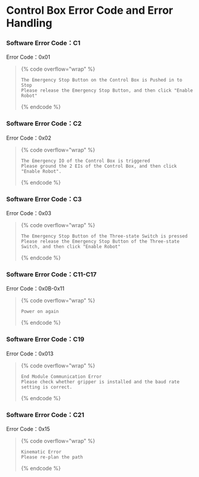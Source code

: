 # Control Box Error Code and Error Handling

### Software Error Code：C1

Error Code：0x01

> {% code overflow="wrap" %}
> ```
> The Emergency Stop Button on the Control Box is Pushed in to Stop
> Please release the Emergency Stop Button, and then click "Enable Robot"
> ```
> {% endcode %}



### Software Error Code：C2

Error Code：0x02

> {% code overflow="wrap" %}
> ```
> The Emergency IO of the Control Box is triggered
> Please ground the 2 EIs of the Control Box, and then click "Enable Robot".
> ```
> {% endcode %}





### Software Error Code：C3

Error Code：0x03

> {% code overflow="wrap" %}
> ```
> The Emergency Stop Button of the Three-state Switch is pressed
> Please release the Emergency Stop Button of the Three-state Switch, and then click "Enable Robot"
> ```
> {% endcode %}

### Software Error Code：C11-C17

Error Code：0x0B-0x11

> {% code overflow="wrap" %}
> ```
> Power on again
> ```
> {% endcode %}



### Software Error Code：C19

Error Code：0x013

> {% code overflow="wrap" %}
> ```
> End Module Communication Error
> Please check whether gripper is installed and the baud rate setting is correct.
> ```
> {% endcode %}



### Software Error Code：C21

Error Code：0x15

> {% code overflow="wrap" %}
> ```
> Kinematic Error
> Please re-plan the path
> ```
> {% endcode %}



























































































